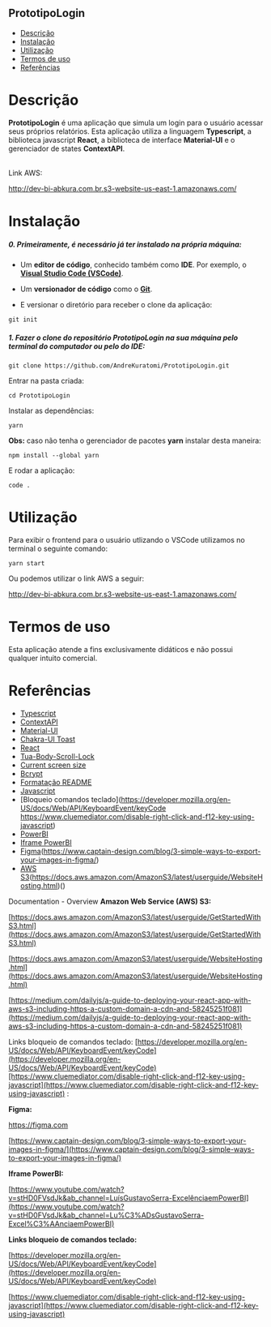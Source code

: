 ## PrototipoLogin

- [Descrição](#descrição)
- [Instalação](#instalação)
- [Utilização](#utilização)
- [Termos de uso](#termos-de-uso)
- [Referências](#referências)

# Descrição

<p><b>PrototipoLogin</b> é uma aplicação que simula um login para o usuário acessar seus próprios relatórios. Esta aplicação utiliza a linguagem <b>Typescript</b>, a biblioteca javascript <b>React</b>, a biblioteca de interface <b>Material-UI</b> e o gerenciador de states <b>ContextAPI</b>.</p>
<br>
Link AWS:

http://dev-bi-abkura.com.br.s3-website-us-east-1.amazonaws.com/

# Instalação

<h5>0. Primeiramente, é necessário já ter instalado na própria máquina:</h5>

- Um <b>editor de código</b>, conhecido também como <b>IDE</b>. Por exemplo, o <b>[Visual Studio Code (VSCode)](https://code.visualstudio.com/)</b>.

- Um <b>versionador de código</b> como o <b>[Git](https://github.com/git-guides/install-git)</b>.

- <p> E versionar o diretório para receber o clone da aplicação:</p>

```
git init
```

<h5>1. Fazer o clone do repositório <b>PrototipoLogin</b> na sua máquina pelo terminal do computador ou pelo do IDE:</h5>

```
git clone https://github.com/AndreKuratomi/PrototipoLogin.git
```

<p>Entrar na pasta criada:</p>

```
cd PrototipoLogin
```

<p>Instalar as dependências:</p>

```
yarn
```

<p><b>Obs:</b> caso não tenha o gerenciador de pacotes <b>yarn</b> instalar desta maneira:</p>

```
npm install --global yarn
```

<p>E rodar a aplicação:</p>

```
code .
```

# Utilização

<p>Para exibir o frontend para o usuário utlizando o VSCode utilizamos no terminal o seguinte comando:</p>

```
yarn start
```

<p>Ou podemos utilizar o link AWS a seguir:</p>

http://dev-bi-abkura.com.br.s3-website-us-east-1.amazonaws.com/

# Termos de uso

<p>Esta aplicação atende a fins exclusivamente didáticos e não possui qualquer intuito comercial.</p>

# Referências

- [Typescript](https://www.typescriptlang.org/)
- [ContextAPI](https://reactjs.org/docs/context.html)
- [Material-UI](https://v4.mui.com/pt/)
- [Chakra-UI Toast](https://chakra-ui.com/docs/components/toast/usage)
- [React](https://pt-br.reactjs.org/)
- [Tua-Body-Scroll-Lock](https://www.npmjs.com/package/tua-body-scroll-lock)
- [Current screen size](https://www.w3schools.com/howto/howto_js_get_current_window.asp)
- [Bcrypt](https://github.com/kelektiv/node.bcrypt.js)
- [Formatação README](https://github.com/adam-p/markdown-here/wiki/Markdown-Cheatsheet)
- [Javascript](https://developer.mozilla.org/en-US/docs/Web/JavaScript/Reference)
- [Bloqueio comandos teclado](https://developer.mozilla.org/en-US/docs/Web/API/KeyboardEvent/keyCode https://www.cluemediator.com/disable-right-click-and-f12-key-using-javascript)
- [PowerBI](https://www.npmjs.com/package/dotenv)
- [Iframe PowerBI](https://www.youtube.com/watch?v=stHD0FVsdJk&ab_channel=Lu%C3%ADsGustavoSerra-Excel%C3%AAnciaemPowerBI)
- [Figma](https://www.figma.com/)(https://www.captain-design.com/blog/3-simple-ways-to-export-your-images-in-figma/)
- [AWS S3](https://docs.aws.amazon.com/AmazonS3/latest/userguide/GetStartedWithS3.html)(https://docs.aws.amazon.com/AmazonS3/latest/userguide/WebsiteHosting.html)()


Documentation - Overview
**Amazon Web Service (AWS) S3:**

[https://docs.aws.amazon.com/AmazonS3/latest/userguide/GetStartedWithS3.html](https://docs.aws.amazon.com/AmazonS3/latest/userguide/GetStartedWithS3.html)

[https://docs.aws.amazon.com/AmazonS3/latest/userguide/WebsiteHosting.html](https://docs.aws.amazon.com/AmazonS3/latest/userguide/WebsiteHosting.html)

[https://medium.com/dailyjs/a-guide-to-deploying-your-react-app-with-aws-s3-including-https-a-custom-domain-a-cdn-and-58245251f081](https://medium.com/dailyjs/a-guide-to-deploying-your-react-app-with-aws-s3-including-https-a-custom-domain-a-cdn-and-58245251f081)

Links bloqueio de comandos teclado:
[https://developer.mozilla.org/en-US/docs/Web/API/KeyboardEvent/keyCode](https://developer.mozilla.org/en-US/docs/Web/API/KeyboardEvent/keyCode)[https://www.cluemediator.com/disable-right-click-and-f12-key-using-javascript](https://www.cluemediator.com/disable-right-click-and-f12-key-using-javascript)
:


**Figma:**

https://figma.com

[https://www.captain-design.com/blog/3-simple-ways-to-export-your-images-in-figma/](https://www.captain-design.com/blog/3-simple-ways-to-export-your-images-in-figma/)

**Iframe PowerBI:**

[https://www.youtube.com/watch?v=stHD0FVsdJk&ab_channel=LuísGustavoSerra-ExcelênciaemPowerBI](https://www.youtube.com/watch?v=stHD0FVsdJk&ab_channel=Lu%C3%ADsGustavoSerra-Excel%C3%AAnciaemPowerBI)

**Links bloqueio de comandos teclado:**

[https://developer.mozilla.org/en-US/docs/Web/API/KeyboardEvent/keyCode](https://developer.mozilla.org/en-US/docs/Web/API/KeyboardEvent/keyCode)

[https://www.cluemediator.com/disable-right-click-and-f12-key-using-javascript](https://www.cluemediator.com/disable-right-click-and-f12-key-using-javascript)


